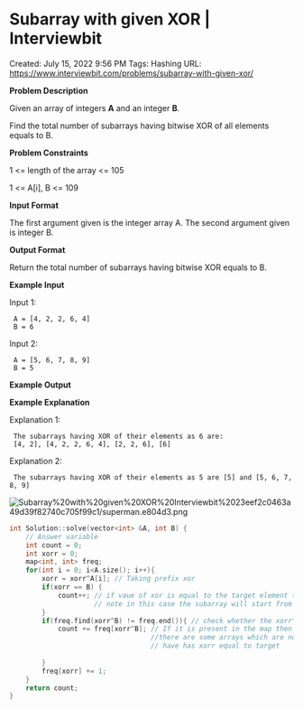 # Subarray with given XOR | Interviewbit

Created: July 15, 2022 9:56 PM
Tags: Hashing
URL: https://www.interviewbit.com/problems/subarray-with-given-xor/

**Problem Description**

Given an array of integers **A** and an integer **B**.

Find the total number of subarrays having bitwise XOR of all elements equals to B.

**Problem Constraints**

1 <= length of the array <= 105

1 <= A[i], B <= 109

**Input Format**

The first argument given is the integer array A.
 The second argument given is integer B.

**Output Format**

Return the total number of subarrays having bitwise XOR equals to B.

**Example Input**

Input 1:

```
 A = [4, 2, 2, 6, 4]
 B = 6
```

Input 2:

```
 A = [5, 6, 7, 8, 9]
 B = 5
```

**Example Output**

**Example Explanation**

Explanation 1:

```
 The subarrays having XOR of their elements as 6 are:
 [4, 2], [4, 2, 2, 6, 4], [2, 2, 6], [6]
```

Explanation 2:

```
 The subarrays having XOR of their elements as 5 are [5] and [5, 6, 7, 8, 9]
```

![Subarray%20with%20given%20XOR%20Interviewbit%2023eef2c0463a49d39f82740c705f99c1/superman.e804d3.png](Subarray%20with%20given%20XOR%20Interviewbit%2023eef2c0463a49d39f82740c705f99c1/superman.e804d3.png)

```cpp
int Solution::solve(vector<int> &A, int B) {
    // Answer variable
    int count = 0;
    int xorr = 0;
    map<int, int> freq;
    for(int i = 0; i<A.size(); i++){
        xorr = xorr^A[i]; // Taking prefix xor
        if(xorr == B) {
            count++; // if vaue of xor is equal to the target element the increament the count by 1
                     // note in this case the subarray will start from index 0
        }
        if(freq.find(xorr^B) != freq.end()){ // check whether the xorr^k is present in the map
            count += freq[xorr^B]; // If it is present in the map then that means that 
                                   //there are some arrays which are not starting from index 0 which
                                   // have has xorr equal to target
            
        }
        freq[xorr] += 1; 
    }
    return count;
}
```